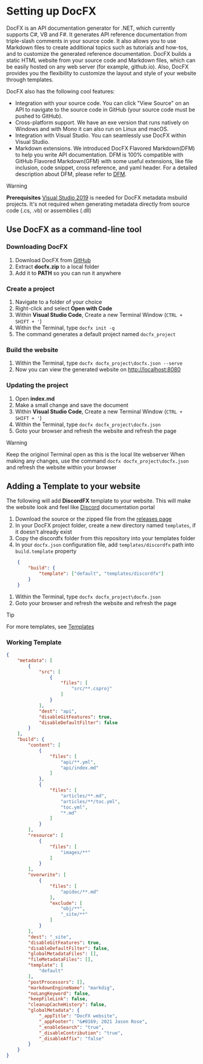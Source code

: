# Setting up **DocFX**

DocFX is an API documentation generator for .NET, which currently supports C#, VB and F#. It generates API reference documentation from triple-slash comments in your source code. It also allows you to use Markdown files to create additional topics such as tutorials and how-tos, and to customize the generated reference documentation. DocFX builds a static HTML website from your source code and Markdown files, which can be easily hosted on any web server (for example, github.io). Also, DocFX provides you the flexibility to customize the layout and style of your website through templates.

DocFX also has the following cool features:

- Integration with your source code. You can click "View Source" on an API to navigate to the source code in GitHub (your source code must be pushed to GitHub).
- Cross-platform support. We have an exe version that runs natively on Windows and with Mono it can also run on Linux and macOS.
- Integration with Visual Studio. You can seamlessly use DocFX within Visual Studio.
- Markdown extensions. We introduced DocFX Flavored Markdown(DFM) to help you write API documentation. DFM is 100% compatible with GitHub Flavored Markdown(GFM) with some useful extensions, like file inclusion, code snippet, cross reference, and yaml header. For a detailed description about DFM, please refer to [DFM](~/articles/markdown/flavored_markdown.md).

> [!WARNING]
> **Prerequisites** [Visual Studio 2019](https://www.visualstudio.com/downloads/) is needed for DocFX metadata msbuild projects. It's not required when generating metadata directly from source code (.cs, .vb) or assemblies (.dll)

## Use DocFX as a command-line tool

### Downloading DocFX

1. Download DocFX from [GitHub](https://github.com/dotnet/docfx/releases)
1. Extract **docfx.zip** to a local folder
1. Add it to **PATH** so you can run it anywhere

### Create a project

1. Navigate to a folder of your choice
1. Right-click and select **Open with Code**
1. Within **Visual Studio Code**, Create a new Terminal Window (``CTRL + SHIFT + '``)
1. Within the Terminal, type ``docfx init -q``
1. The command generates a default project named ``docfx_project``

### Build the website

1. Within the Terminal, type ``docfx docfx_project\docfx.json --serve``
2. Now you can view the generated website on [http://localhost:8080](http://localhost:8080)

### Updating the project

1. Open **index.md**
1. Make a small change and save the document
1. Within **Visual Studio Code**, Create a new Terminal Window (``CTRL + SHIFT + '``)
1. Within the Terminal, type ``docfx docfx_project\docfx.json``
1. Goto your browser and refresh the website and refresh the page

> [!WARNING]
> Keep the originol Terminal open as this is the local lite webserver
> When making any changes, use the command ``docfx docfx_project\docfx.json`` and refresh the website within your browser

## Adding a **Template** to your website

The following will add **DiscordFX** template to your website. This will make the website look and feel like [Discord](https://discord.com/developers/docs/intro) documentation portal

1. Download the source or the zipped file from the [releases page](https://github.com/jbltx/DiscordFX/releases)
1. In your DocFX project folder, create a new directory named ``templates``, if it doesn't already exist
1. Copy the discordfx folder from this repository into your templates folder
1. In your `docfx.json` configuration file, add `templates/discordfx` path into `build.template` property

```json
    {
        "build": {
            "template": ["default", "templates/discordfx"]
        }
    }
```

1. Within the Terminal, type ``docfx docfx_project\docfx.json``
1. Goto your browser and refresh the website and refresh the page

> [!TIP]
> For more templates, see [Templates](https://dotnet.github.io/docfx/templates-and-plugins/templates-dashboard.html)

### Working Template

```json
{
    "metadata": [
        {
            "src": [
                {
                    "files": [
                        "src/**.csproj"
                    ]
                }
            ],
            "dest": "api",
            "disableGitFeatures": true,
            "disableDefaultFilter": false
        }
    ],
    "build": {
        "content": [
            {
                "files": [
                    "api/**.yml",
                    "api/index.md"
                ]
            },
            {
                "files": [
                    "articles/**.md",
                    "articles/**/toc.yml",
                    "toc.yml",
                    "*.md"
                ]
            }
        ],
        "resource": [
            {
                "files": [
                    "images/**"
                ]
            }
        ],
        "overwrite": [
            {
                "files": [
                    "apidoc/**.md"
                ],
                "exclude": [
                    "obj/**",
                    "_site/**"
                ]
            }
        ],
        "dest": "_site",
        "disableGitFeatures": true,
        "disableDefaultFilter": false,
        "globalMetadataFiles": [],
        "fileMetadataFiles": [],
        "template": [
            "default"
        ],
        "postProcessors": [],
        "markdownEngineName": "markdig",
        "noLangKeyword": false,
        "keepFileLink": false,
        "cleanupCacheHistory": false,
        "globalMetadata": {
            "_appTitle": "DocFX website",
            "_appFooter": "&#0169; 2021 Jason Rose",
            "_enableSearch": "true",
            "_disableContribution": "true",
            "_disableAffix": "false"
        }
    }
}
```